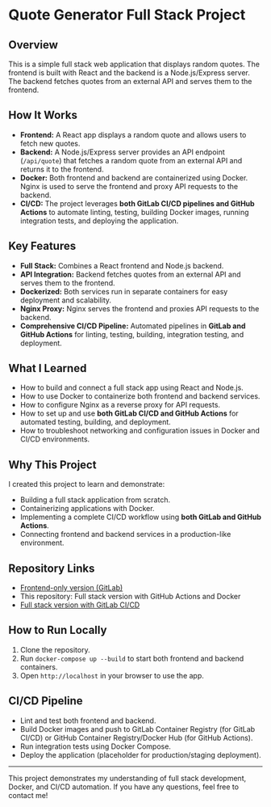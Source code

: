 # Quote Generator Full Stack Project

## Overview
This is a simple full stack web application that displays random quotes. The frontend is built with React and the backend is a Node.js/Express server. The backend fetches quotes from an external API and serves them to the frontend.

## How It Works
- **Frontend:** A React app displays a random quote and allows users to fetch new quotes.
- **Backend:** A Node.js/Express server provides an API endpoint (`/api/quote`) that fetches a random quote from an external API and returns it to the frontend.
- **Docker:** Both frontend and backend are containerized using Docker. Nginx is used to serve the frontend and proxy API requests to the backend.
- **CI/CD:** The project leverages **both GitLab CI/CD pipelines and GitHub Actions** to automate linting, testing, building Docker images, running integration tests, and deploying the application.

## Key Features
- **Full Stack:** Combines a React frontend and Node.js backend.
- **API Integration:** Backend fetches quotes from an external API and serves them to the frontend.
- **Dockerized:** Both services run in separate containers for easy deployment and scalability.
- **Nginx Proxy:** Nginx serves the frontend and proxies API requests to the backend.
- **Comprehensive CI/CD Pipeline:** Automated pipelines in **GitLab and GitHub Actions** for linting, testing, building, integration testing, and deployment.

## What I Learned
- How to build and connect a full stack app using React and Node.js.
- How to use Docker to containerize both frontend and backend services.
- How to configure Nginx as a reverse proxy for API requests.
- How to set up and use **both GitLab CI/CD and GitHub Actions** for automated testing, building, and deployment.
- How to troubleshoot networking and configuration issues in Docker and CI/CD environments.

## Why This Project
I created this project to learn and demonstrate:
- Building a full stack application from scratch.
- Containerizing applications with Docker.
- Implementing a complete CI/CD workflow using **both GitLab and GitHub Actions**.
- Connecting frontend and backend services in a production-like environment.

## Repository Links
- [Frontend-only version (GitLab)](https://gitlab.com/shanshadmehri/quote-generator)
- This repository: Full stack version with GitHub Actions and Docker
- [Full stack version with GitLab CI/CD](https://gitlab.com/shanshadmehri/quote-generator-fullstack) 

## How to Run Locally
1. Clone the repository.
2. Run `docker-compose up --build` to start both frontend and backend containers.
3. Open `http://localhost` in your browser to use the app.

## CI/CD Pipeline
- Lint and test both frontend and backend.
- Build Docker images and push to GitLab Container Registry (for GitLab CI/CD) or GitHub Container Registry/Docker Hub (for GitHub Actions).
- Run integration tests using Docker Compose.
- Deploy the application (placeholder for production/staging deployment).

---
This project demonstrates my understanding of full stack development, Docker, and CI/CD automation. If you have any questions, feel free to contact me!